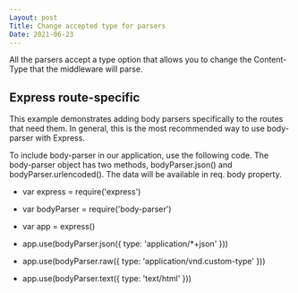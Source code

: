```yaml
---
Layout: post
Title: Change accepted type for parsers
Date: 2021-06-23
---
```


All the parsers accept a type option that allows you to change the Content-Type that the middleware will parse.

## Express route-specific

This example demonstrates adding body parsers specifically to the routes that need them. In general, this is the most recommended way to use body-parser with Express.

To include body-parser in our application, use the following code. The body-parser object has two methods, bodyParser.json() and bodyParser.urlencoded(). The data will be available in req. body property.

- var express = require('express')
- var bodyParser = require('body-parser')

- var app = express()

- app.use(bodyParser.json({ type: 'application/\*+json' }))

- app.use(bodyParser.raw({ type: 'application/vnd.custom-type' }))

- app.use(bodyParser.text({ type: 'text/html' }))
